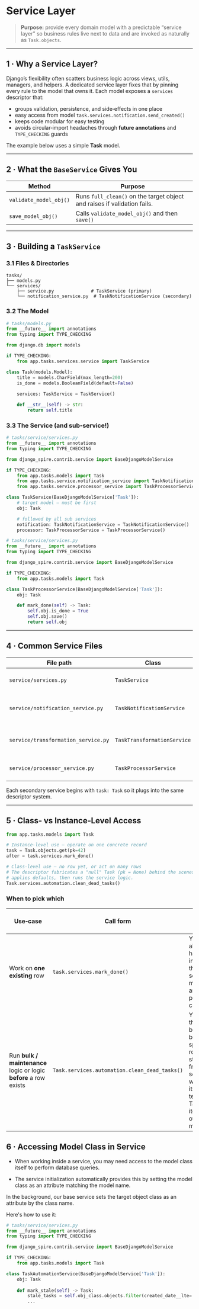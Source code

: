 # Service Layer

> **Purpose:** provide every domain model with a predictable “service layer” so business rules live next to data and are invoked as naturally as `Task.objects`.

---

## 1 · Why a Service Layer?

Django’s flexibility often scatters business logic across views, utils, managers, and helpers. A dedicated service layer fixes that by pinning every rule to the model that owns it. Each model exposes a `services` descriptor that:

* groups validation, persistence, and side‑effects in one place
* easy access from model `task.services.notification.send_created()`
* keeps code modular for easy testing
* avoids circular‑import headaches through **future annotations** and `TYPE_CHECKING` guards

The example below uses a simple **Task** model.

---

## 2 · What the `BaseService` Gives You

| Method                    | Purpose                                                                                                  |
| ------------------------- | -------------------------------------------------------------------------------------------------------- |
| `validate_model_obj()` | Runs `full_clean()` on the target object and raises if validation fails.                                 |
| `save_model_obj()`     | Calls `validate_model_obj()` and then `save()` | 


---

## 3 · Building a `TaskService`

### 3.1 Files & Directories

```
tasks/
├── models.py
└── services/
    ├── service.py              # TaskService (primary)
    └── notification_service.py  # TaskNotificationService (secondary)
```

### 3.2 The Model

```python
# tasks/models.py
from __future__ import annotations
from typing import TYPE_CHECKING

from django.db import models

if TYPE_CHECKING:
    from app.tasks.services.service import TaskService

class Task(models.Model):
    title = models.CharField(max_length=200)
    is_done = models.BooleanField(default=False)
    
    services: TaskService = TaskService()

    def __str__(self) -> str:
        return self.title
```

### 3.3 The Service (and sub‑service!)

```python
# tasks/service/services.py
from __future__ import annotations
from typing import TYPE_CHECKING

from django_spire.contrib.service import BaseDjangoModelService

if TYPE_CHECKING:
    from app.tasks.models import Task
    from app.tasks.service.notification_service import TaskNotificationService
    from app.tasks.service.processor_service import TaskProcessorService

class TaskService(BaseDjangoModelService['Task']):    
    # target model — must be first
    obj: Task 

    # followed by all sub services
    notification: TaskNotificationService = TaskNotificationService()
    processor: TaskProcessorService = TaskProcessorService()
```

```python
# tasks/service/services.py
from __future__ import annotations
from typing import TYPE_CHECKING

from django_spire.contrib.service import BaseDjangoModelService

if TYPE_CHECKING:
    from app.tasks.models import Task

class TaskProcessorService(BaseDjangoModelService['Task']):    
    obj: Task 

    def mark_done(self) -> Task:
        self.obj.is_done = True
        self.obj.save()            
        return self.obj
```

---

## 4 · Common Service Files

| File path                           | Class                       | Responsibility                               |
| ----------------------------------- | --------------------------- |----------------------------------------------|
| `service/services.py`               | `TaskService`               | Parent service class that links sub services |
| `service/notification_service.py`   | `TaskNotificationService`   | Deliver messages triggered by task events    |
| `service/transformation_service.py` | `TaskTransformationService` | Turn objects into new forms of other objects |
| `service/processor_service.py`      | `TaskProcessorService`      | Processes actions on that object             |

Each secondary service begins with `task: Task` so it plugs into the same descriptor system.

---

## 5 · Class‑ vs Instance‑Level Access

```python
from app.tasks.models import Task

# Instance‑level use – operate on one concrete record
task = Task.objects.get(pk=42)
after = task.services.mark_done()  

# Class‑level use – no row yet, or act on many rows
# The descriptor fabricates a "null" Task (pk = None) behind the scenes,
# applies defaults, then runs the service logic.
Task.services.automation.clean_dead_tasks()
```

### When to pick which

| Use‑case                                                          | Call form                                     | Why it makes sense                                                                                                                |
| ----------------------------------------------------------------- | --------------------------------------------- | --------------------------------------------------------------------------------------------------------------------------------- |
| Work on **one existing** row                                      | `task.services.mark_done()`                   | You already have the instance; the service mutates it and persists changes.                                                       |
| Run **bulk / maintenance** logic or logic **before** a row exists | `Task.services.automation.clean_dead_tasks()` | You need the behaviour but not a specific row to start from; the service will create its own temporary Task or iterate over many. |

## 6 · Accessing Model Class in Service

- When working inside a service, you may need access to the model class itself to perform database queries.

- The service initialization automatically provides this by setting the model class as an attribute matching the model name.


In the background, our base service sets the target object class as an attribute by the class name. 

Here's how to use it:

```python
# tasks/service/services.py
from __future__ import annotations
from typing import TYPE_CHECKING

from django_spire.contrib.service import BaseDjangoModelService

if TYPE_CHECKING:
    from app.tasks.models import Task

class TaskAutomationService(BaseDjangoModelService['Task']):    
    obj: Task
    
    def mark_stale(self) -> Task:
        stale_tasks = self.obj_class.objects.filter(created_date__lte='2020-01-01')
        ...        
```
